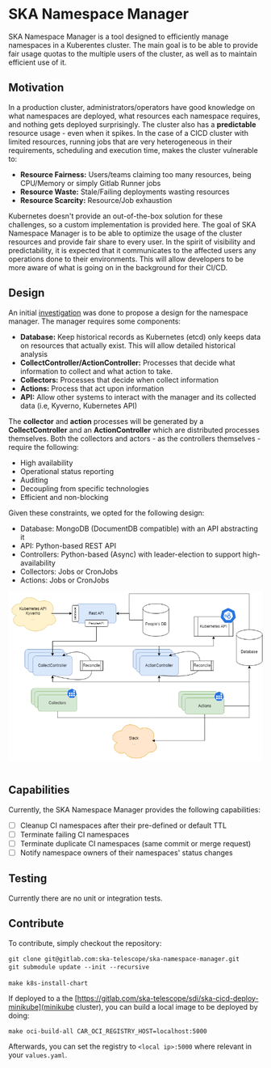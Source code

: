 # SKA Namespace Manager

SKA Namespace Manager is a tool designed to efficiently manage namespaces in a Kuberentes cluster. The main goal is to be able to provide fair usage quotas to the multiple users of the cluster, as well as to maintain efficient use of it.

## Motivation

In a production cluster, administrators/operators have good knowledge on what namespaces are deployed, what resources each namespace requires, and nothing gets deployed surprisingly. The cluster also has a **predictable** resource usage - even when it spikes. In the case of a CICD cluster with limited resources, running jobs that are very heterogeneous in their requirements, scheduling and execution time, makes the cluster vulnerable to:

* **Resource Fairness:** Users/teams claiming too many resources, being CPU/Memory or simply Gitlab Runner jobs
* **Resource Waste:** Stale/Failing deployments wasting resources
* **Resource Scarcity:** Resource/Job exhaustion

Kubernetes doesn't provide an out-of-the-box solution for these challenges, so a custom implementation is provided here. The goal of SKA Namespace Manager is to be able to optimize the usage of the cluster resources and provide fair share to every user. In the spirit of visibility and predictability, it is expected that it communicates to the affected users any operations done to their environments. This will allow developers to be more aware of what is going on in the background for their CI/CD.

## Design

An initial [investigation](https://confluence.skatelescope.org/display/SE/Resource+management+-+ST-2017) was done to propose a design for the namespace manager. The manager requires some components:

* **Database:** Keep historical records as Kubernetes (etcd) only keeps data on resources that actually exist. This will allow detailed historical analysis 
* **CollectController/ActionController:** Processes that decide what information to collect and what action to take.
* **Collectors:** Processes that decide when collect information
* **Actions:** Process that act upon information
* **API:** Allow other systems to interact with the manager and its collected data (i.e, Kyverno, Kubernetes API)

The **collector** and **action** processes will be generated by a **CollectController** and an **ActionController** which are distributed processes themselves. Both the collectors and actors - as the controllers themselves - require the following:

* High availability
* Operational status reporting
* Auditing
* Decoupling from specific technologies
* Efficient and non-blocking

Given these constraints, we opted for the following design:

* Database: MongoDB (DocumentDB compatible) with an API abstracting it
* API: Python-based REST API
* Controllers: Python-based (Async) with leader-election to support high-availability
* Collectors: Jobs or CronJobs
* Actions: Jobs or CronJobs

<div align="center">
<img src="./docs/src/_static/images/namespace_manager.png" align="center">
</div>
</br>

## Capabilities

Currently, the SKA Namespace Manager provides the following capabilities:

- [ ] Cleanup CI namespaces after their pre-defined or default TTL
- [ ] Terminate failing CI namespaces
- [ ] Terminate duplicate CI namespaces (same commit or merge request)
- [ ] Notify namespace owners of their namespaces' status changes

## Testing

Currently there are no unit or integration tests.

## Contribute

To contribute, simply checkout the repository:

```
git clone git@gitlab.com:ska-telescope/ska-namespace-manager.git
git submodule update --init --recursive

make k8s-install-chart
```

If deployed to a the [https://gitlab.com/ska-telescope/sdi/ska-cicd-deploy-minikube](minikube cluster), you can build a local image to be deployed by doing:

```
make oci-build-all CAR_OCI_REGISTRY_HOST=localhost:5000
```

Afterwards, you can set the registry to `<local ip>:5000` where relevant in your `values.yaml`.
